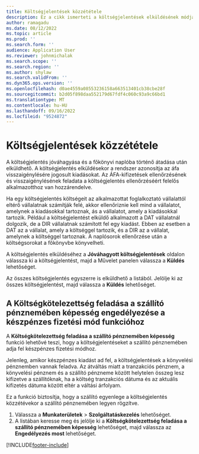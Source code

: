 ```yaml
---
title: Költségjelentések közzététele
description: Ez a cikk ismerteti a költségjelentések elküldésének módját.
author: ramagadu
ms.date: 08/12/2022
ms.topic: article
ms.prod: ''
ms.search.form: ''
audience: Application User
ms.reviewer: johnmichalak
ms.search.scope: ''
ms.search.region: ''
ms.author: shylaw
ms.search.validFrom: ''
ms.dyn365.ops.version: ''
ms.openlocfilehash: d0ae4559a08553236158a663513401cb38cbe28f
ms.sourcegitcommit: b2d05f898daa552179d67fdf4c060c93a9c66bd1
ms.translationtype: MT
ms.contentlocale: hu-HU
ms.lasthandoff: 09/16/2022
ms.locfileid: "9524872"
---
```

# <a name="post-expense-reports"></a>Költségjelentések közzététele

A költségjelentés jóváhagyása és a főkönyvi naplóba történő átadása után elküldhető. A költségjelentés elküldésekor a rendszer azonosítja az áfa visszaigénylésére jogosult kiadásokat. Az ÁFA-kifizetések ellenőrzésének és visszaigénylésének feladata a költségjelentés ellenőrzéséért felelős alkalmazotthoz van hozzárendelve.

Ha egy költségjelentés költségeit az alkalmazottat foglalkoztató vállalattól eltérő vállalatnak számítják felé, akkor ellenőriznie kell mind a vállalatot, amelynek a kiadásokkal tartoznak, ás a vállalatot, amely a kiadásokkal tartozik. Például a költségjelentést elküldő alkalmazott a DAT vállalatnál dolgozik, de a DIR vállalatnak számított fel egy kiadást. Ebben az esetben a DAT az a vállalat, amely a költséggel tartozik, és a DIR az a vállalat, amelynek a költséggel tartoznak. A naplósorok ellenőrzése után a költségsorokat a főkönyvbe könyvelheti.

A költségjelentés elküldéséhez a **Jóváhagyott költségjelentések** oldalon válassza ki a költségjelentést, majd a Művelet panelen válassza a **Küldés** lehetőséget.

Az összes költségjelentés egyszerre is elküldhető a listából. Jelölje ki az összes költségjelentést, majd válassza a **Küldés** lehetőséget.

## <a name="enable-the-ability-to-post-expense-liability-in-vendor-currency-for-cash-payment-method-feature"></a>A Költségkötelezettség feladása a szállító pénznemében képesség engedélyezése a készpénzes fizetési mód funkcióhoz

A **Költségkötelezettség feladása a szállító pénznemében képesség** funkció lehetővé teszi, hogy a költségjelentéseket a szállító pénznemében adja fel készpénzes fizetési módhoz.

Jelenleg, amikor készpénzes kiadást ad fel, a költségjelentések a könyvelési pénznemben vannak feladva. Az átváltás miatt a tranzakciós pénznem, a könyvelési pénznem és a szállító pénzneme között helytelen összeg lesz kifizetve a szállítóknak, ha a költség tranzakciós dátuma és az aktuális kifizetés dátuma között eltér a váltási árfolyam.

Ez a funkció biztosítja, hogy a szállító egyenlege a költségjelentés közzétévekor a szállító pénznemében legyen rögzítve.

1. Válassza a **Munkaterületek** \> **Szolgáltatáskezelés** lehetőséget.
2. A listában keresse meg és jelölje ki a **Költségkötelezettség feladása a szállító pénznemében képesség** lehetőséget, majd válassza az **Engedélyezés most** lehetőséget.

[!INCLUDE[footer-include](../includes/footer-banner.md)]
